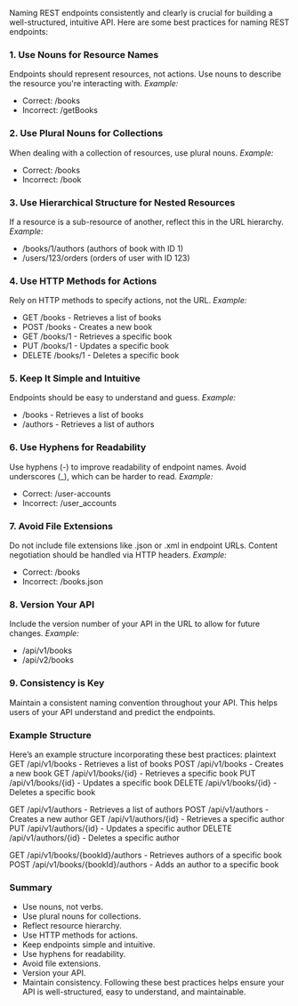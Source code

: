 Naming REST endpoints consistently and clearly is crucial for building a well-structured, intuitive API. Here are some best practices for naming REST endpoints:
### 1. Use Nouns for Resource Names
Endpoints should represent resources, not actions. Use nouns to describe the resource you're interacting with.
*Example:*
- Correct: /books
- Incorrect: /getBooks
### 2. Use Plural Nouns for Collections
When dealing with a collection of resources, use plural nouns.
*Example:*
- Correct: /books
- Incorrect: /book
### 3. Use Hierarchical Structure for Nested Resources
If a resource is a sub-resource of another, reflect this in the URL hierarchy.
*Example:*
- /books/1/authors (authors of book with ID 1)
- /users/123/orders (orders of user with ID 123)
### 4. Use HTTP Methods for Actions
Rely on HTTP methods to specify actions, not the URL.
*Example:*
- GET /books - Retrieves a list of books
- POST /books - Creates a new book
- GET /books/1 - Retrieves a specific book
- PUT /books/1 - Updates a specific book
- DELETE /books/1 - Deletes a specific book
### 5. Keep It Simple and Intuitive
Endpoints should be easy to understand and guess.
*Example:*
- /books - Retrieves a list of books
- /authors - Retrieves a list of authors
### 6. Use Hyphens for Readability
Use hyphens (-) to improve readability of endpoint names. Avoid underscores (_), which can be harder to read.
*Example:*
- Correct: /user-accounts
- Incorrect: /user_accounts
### 7. Avoid File Extensions
Do not include file extensions like .json or .xml in endpoint URLs. Content negotiation should be handled via HTTP headers.
*Example:*
- Correct: /books
- Incorrect: /books.json
### 8. Version Your API
Include the version number of your API in the URL to allow for future changes.
*Example:*
- /api/v1/books
- /api/v2/books
### 9. Consistency is Key
Maintain a consistent naming convention throughout your API. This helps users of your API understand and predict the endpoints.
### Example Structure
Here’s an example structure incorporating these best practices:
plaintext
GET /api/v1/books - Retrieves a list of books
POST /api/v1/books - Creates a new book
GET /api/v1/books/{id} - Retrieves a specific book
PUT /api/v1/books/{id} - Updates a specific book
DELETE /api/v1/books/{id} - Deletes a specific book

GET /api/v1/authors - Retrieves a list of authors
POST /api/v1/authors - Creates a new author
GET /api/v1/authors/{id} - Retrieves a specific author
PUT /api/v1/authors/{id} - Updates a specific author
DELETE /api/v1/authors/{id} - Deletes a specific author

GET /api/v1/books/{bookId}/authors - Retrieves authors of a specific book
POST /api/v1/books/{bookId}/authors - Adds an author to a specific book
### Summary
- Use nouns, not verbs.
- Use plural nouns for collections.
- Reflect resource hierarchy.
- Use HTTP methods for actions.
- Keep endpoints simple and intuitive.
- Use hyphens for readability.
- Avoid file extensions.
- Version your API.
- Maintain consistency.
Following these best practices helps ensure your API is well-structured, easy to understand, and maintainable.